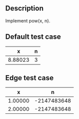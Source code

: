 ## Description

Implement pow(x, n).

## Default test case
x | n
---|---
8.88023 | 3

## Edge test case

x | n
---|---
1.00000 | -2147483648
2.00000 | -2147483648
